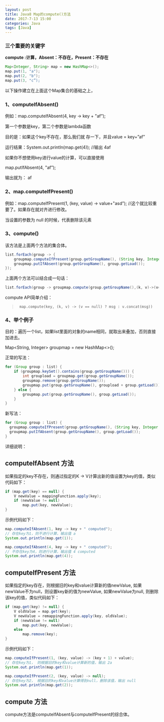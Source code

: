```yaml
---
layout: post
title: Java8 Map的compute()方法
date: 2017-7-13 15:00
categories: Java
tags: [Java]
---
```


### 三个重要的关键字

**compute :计算，Absent：不存在，Present：不存在**

```java
Map<Integer, String> map = new HashMap<>();
map.put(1, "a");
map.put(2, "b");
map.put(3, "c”);
```

以下操作建立在上面这个Map集合的基础之上，

### 1、computeIfAbsent()  

 例如：map.computeIfAbsent(4, key -> key + "af”);

 第一个参数是key，第二个参数是lambda函数

目的是：如果这个key不存在，那么我们就 存一下，并且value = key+”af”

运行结果：System.out.println(map.get(4));  //输出 4af

如果你不想使用key进行value的计算，可以直接使用

map.putIfAbsent(4, "af”);

输出就为： af



### 2、map.computeIfPresent()

例如：map.computeIfPresent(1, (key, value) -> value+"asd”);    //这个就比较重要了。如果存在就对齐进行修改。

当设置的参数为 null 的时候，代表删除该元素



### 3、compute() 

该方法是上面两个方法的集合体。

```java
list.forEach(group -> {
    groupmap.computeIfPresent(group.getGroupName(), (String key, Integer value) -> value + group.getLoad());
    groupmap.putIfAbsent(group.getGroupName(), group.getLoad());
});
```

上面两个方法可以结合成一句话：

```java
list.forEach(group -> groupmap.compute(group.getGroupName(),(k, v)->(v==null)?group.getLoad():group.getLoad()+v));
```

compute API简单介绍：

> ```
>  map.compute(key, (k, v) -> (v == null) ? msg : v.concat(msg))
> ```

### 4、举个例子

目的：遍历一个list，如果list里面的对象的name相同，就取出来叠加，否则直接加进去。

Map\<String, Integer> groupmap = new HashMap<>();

正常的写法：

```java
for (Group group : list) {
    if (groupmap.keySet().contains(group.getGroupName())) {
        int groupload = groupmap.get(group.getGroupName());
        groupmap.remove(group.getGroupName());
        groupmap.put(group.getGroupName(), groupload + group.getLoad());
    } else {
        groupmap.put(group.getGroupName(), group.getLoad());
    }
}
```

新写法：

```java
for (Group group : list) {
  groupmap.computeIfPresent(group.getGroupName(), (String key, Integer value) -> value + group.getLoad());
  groupmap.putIfAbsent(group.getGroupName(), group.getLoad());
}
```



详细说明：

## computeIfAbsent 方法

如果指定的key不存在，则通过指定的K -> V计算出新的值设置为key的值，类似代码如下：

```java
if (map.get(key) == null) {
    V newValue = mappingFunction.apply(key);
    if (newValue != null)
        map.put(key, newValue);
}
```

示例代码如下：

```java
map.computeIfAbsent(1, key -> key + " computed");
// 存在key为1，则不进行计算，输出值 a
System.out.println(map.get(1));

map.computeIfAbsent(4, key -> key + " computed");
// 不存在key为4，则进行计算，输出值 4 computed
System.out.println(map.get(4));
```

## computeIfPresent 方法

如果指定的key存在，则根据旧的key和value计算新的值newValue, 如果newValue不为null，则设置key新的值为newValue, 如果newValue为null, 则删除该key的值，类似代码如下：

```java
if (map.get(key) != null) {
    V oldValue = map.get(key);
    V newValue = remappingFunction.apply(key, oldValue);
    if (newValue != null)
        map.put(key, newValue);
    else
        map.remove(key);
}
```

示例代码如下：

```java
map.computeIfPresent(1, (key, value) -> (key + 1) + value);
// 存在key为1， 则根据旧的key和value计算新的值，输出 2a
System.out.println(map.get(1));

map.computeIfPresent(2, (key, value) -> null);
// 存在key为2， 根据旧的key和value计算得到null，删除该值，输出 null
System.out.println(map.get(2));
```

## compute 方法

compute方法是computeIfAbsent与computeIfPresent的综合体。
